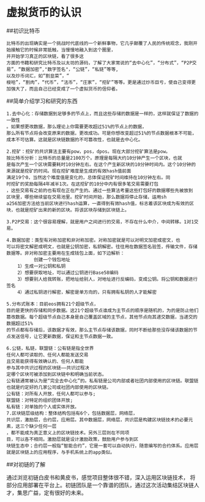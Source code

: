# 虚拟货币的认识
##初识比特币

    比特币的出现确实是一个挑战时代底线的一个新鲜事物，它几乎颠覆了人民的传统观念，我刚开始接触它的时候非常抵触，当慢慢地融入到这个圈里，
    并开始学习真正的区块链，看了很多这
    方面的书籍和研究比特币及以太坊的源码，了解了大家常说的“去中心化”，“分布式”，“P2P交易”，“数据加密”,"数字签名"，“公链”，“私链”等等,
    以及炒币词汇，如“割韭菜”，“
    梭哈”，“割肉”，“代币”，“法币”，“庄家”，“挖矿”等等。更是通过炒币巨亏，使自己变得更加强大了，而且自己已经变成了一个虚拟货币的信仰者。
    
##简单介绍学习和研究的东西

    1.去中心化：存储数据到足够多的节点上，而且这些存储的数据是一样的，这样就保证了数据的一致性
    。如果想更改数据，那么理论上你需要更改超过51%的节点上的数据，
    那么所有节点将会改变原来的数据，更改成功。可是你想改变超过51%的节点数据根本不可能，成本不可估算。这就是区块链数据的不可篡改性，也就是去中心化。
    
    2.挖矿：挖矿的共识算法主要有pow，pos，dpos。现在大部分挖矿算法是pow。
    按比特币分析：比特币的总量是2100万个。原理是每隔大约10分钟产生一个区块，也就
    是每次产生一个区块需要耗时10分钟左右。在这个产生新区块的10分钟时间内。这个10分钟的来源就是挖矿的时间。现在挖矿难度是生成的有效hash值前面
    满足19个0，当然这个难度值是变化的，总体保证挖矿时间维持在10分钟左右。同
    时挖矿的奖励每隔4年减半1次。在这挖矿的10分中内有很多笔交易需要打包
    ，这些交易有之前的也有现在正在产生的。通过一些算法考量这些打包好的数据哪些先被放到
    区块里，哪些继续留在交易池里。挖矿时间开始，那么数据将停止存储，运用sh
    a256加密方法给当前区块进行hash运算，一直得到有效hash值，标志着该区块成为有效的区块，也就是挖矿出来的新的区块。将该区块存储到区块链上。
    
    3.P2P交易：这个很容易理解，就是用户之间进行的交易，不存在什么中介，中间转移。1对1交易。
    
    4.数据加密：类型有对称加密和非对称加密。对称加密就是可以对明文加密成密文，也
    可以将密文解密成明文，也就是公钥加密，私钥解密。往往用在数据签名验签，传输文件，存储数据等。非对称加密主要用在生成钱包上面，如下边解析：  
              创建一个钱包地址
        1）生成一对公钥和私钥
        2）想要获取地址，可以通过公钥进行Base58编码
        3）想要别人给我转账，把地址给别人，对地址进行反编码，变成公钥。将公钥和数据进行签名
        4）通过私钥进行解密，解密是单方向的，只有拥有私钥的人才能解密
        
    5.分布式账本：目前eos拥有21个超级节点，
    目的是更快的存储和同步数据。这21个超级节点谁成为主节点的顺序是随机的，为的是防止他们
    篡改数据。每个超级节点自己本身是自己覆盖区域的主节点，其他节点向其递交数据，当递交的数据超过51%
    的节点都有存储后，该数据才有效，那么主节点存储该数据，同时不断给那些没存储该数据的节点发送信号，让它更新数据，保证和主节点数据一致。
    
    6.公链，私链，联盟链：公有链是指全世界
    任何人都可读取的、任何人都能发送交易
    且交易能获得有效确认的、任何人都能
    参与其中共识过程的区块链——共识过程决
    定哪个区块可被添加到区块链中和明确当前状态。
    公有链通常被认为是“完全去中心化”的。私有链是公司内部或者社团内部使用的区块链。联盟链也就是约定好的几家公司或社团内部使用的区块链。
    公有链：对所有人开放，任何人都可以参与;
    联盟链：对特定的组织团体开放;
    私有链：对单独的个人或实体开放。
    7.区块链层级结构：整体结构包括有6个，包括数据层，网络层，
    共识层，激励层，合约层，应用层。其中数据层，网络层，共识层是构建区块链技术的必要元素，这三个缺少任何一层
    ，都不能成为真正意义上的区块链技术。另外三层则在不同项
    目，可以各不相同。激励层就是设计激励政策，鼓励用户参与到区
    块链生态中；合约层一般指“智能合约”，它是一套可以自动执行，随意编写的合约体系。应用层就是区块链上的应用程序，与手机系统上的app类似。
    
##对初链的了解

通过浏览初链白皮书和黄皮书，感觉项目整体很不错，深入运用区块链技术，
将部分应用部署在平台上。初链团队是一个靠谱的团队，通过这次活动集结区块链人才，集思广益，定有很好的未来。
